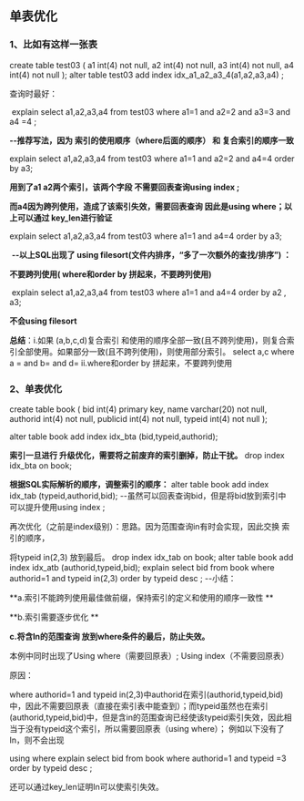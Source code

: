 ## 单表优化

### 1、比如有这样一张表

create table test03
(
  a1 int(4) not null,
  a2 int(4) not null,
  a3 int(4) not null,
  a4 int(4) not null
);
alter table test03 add index idx_a1_a2_a3_4(a1,a2,a3,a4) ;

查询时最好：

​	explain select a1,a2,a3,a4 from test03 where a1=1 and a2=2 and a3=3 and a4 =4 ;

 **--推荐写法，因为 索引的使用顺序（where后面的顺序） 和 复合索引的顺序一致**

explain select a1,a2,a3,a4 from test03 where a1=1 and a2=2 and a4=4 order by a3; 

**用到了a1 a2两个索引，该两个字段 不需要回表查询using index ;**

**而a4因为跨列使用，造成了该索引失效，需要回表查询 因此是using where；以上可以通过 key_len进行验证**

explain select a1,a2,a3,a4 from test03 where a1=1 and a4=4 order by a3; 

​	**--以上SQL出现了 using filesort(文件内排序，“多了一次额外的查找/排序”) ：**

**不要跨列使用( where和order by 拼起来，不要跨列使用)**

​	explain select a1,a2,a3,a4 from test03 where a1=1 and a4=4 order by a2 , a3; 

**不会using filesort**

**总结**：i.如果 (a,b,c,d)复合索引  和使用的顺序全部一致(且不跨列使用)，则复合索引全部使用。如果部分一致(且不跨列使用)，则使用部分索引。
	select a,c where  a = and b= and d= 
		ii.where和order by 拼起来，不要跨列使用 



### 2、单表优化

create table book
(
	bid int(4) primary key,
	name varchar(20) not null,
	authorid int(4) not null,
	publicid int(4) not null,
	typeid int(4) not null 
);



alter table book add index idx_bta (bid,typeid,authorid);

**索引一旦进行 升级优化，需要将之前废弃的索引删掉，防止干扰。**
drop index idx_bta on book;

**根据SQL实际解析的顺序，调整索引的顺序：**
alter table book add index idx_tab (typeid,authorid,bid); --虽然可以回表查询bid，但是将bid放到索引中 可以提升使用using index ;

再次优化（之前是index级别）：思路。因为范围查询in有时会实现，因此交换 索引的顺序，

将typeid in(2,3) 放到最后。
drop index idx_tab on book;
alter table book add index idx_atb (authorid,typeid,bid);
explain select bid from book where  authorid=1 and  typeid in(2,3) order by typeid desc ;
--小结：	

**a.索引不能跨列使用最佳做前缀，保持索引的定义和使用的顺序一致性  **

**b.索引需要逐步优化 **

**c.将含In的范围查询 放到where条件的最后，防止失效。**

本例中同时出现了Using where（需要回原表）; Using index（不需要回原表）

原因：

where  authorid=1 and  typeid in(2,3)中authorid在索引(authorid,typeid,bid)中，因此不需要回原表（直接在索引表中能查到）；而typeid虽然也在索引(authorid,typeid,bid)中，但是含in的范围查询已经使该typeid索引失效，因此相当于没有typeid这个索引，所以需要回原表（using where）；
例如以下没有了In，则不会出现

using where
explain select bid from book where  authorid=1 and  typeid =3 order by typeid desc ;

还可以通过key_len证明In可以使索引失效。



